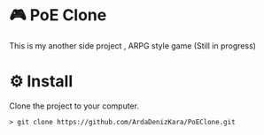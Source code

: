 # 🎮 PoE Clone
This is my another side project , ARPG style game (Still in progress) 
# ⚙️ Install

Clone the project to your computer.
```
> git clone https://github.com/ArdaDenizKara/PoEClone.git
```
